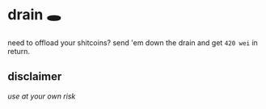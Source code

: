 # drain 🕳️

need to offload your shitcoins? send 'em down the drain and get `420 wei` in return.

## disclaimer
*use at your own risk*
